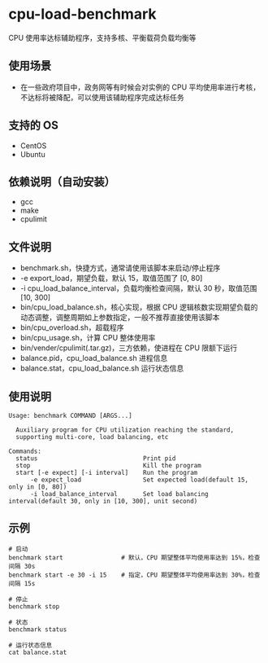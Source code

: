 # cpu-load-benchmark
CPU 使用率达标辅助程序，支持多核、平衡载荷负载均衡等

## 使用场景
- 在一些政府项目中，政务网等有时候会对实例的 CPU 平均使用率进行考核，不达标将被降配，可以使用该辅助程序完成达标任务

## 支持的 OS
- CentOS
- Ubuntu

## 依赖说明（自动安装）
- gcc
- make
- cpulimit

## 文件说明
- benchmark.sh，快捷方式，通常请使用该脚本来启动/停止程序
 - -e export_load，期望负载，默认 15，取值范围了 [0, 80]
 - -i cpu_load_balance_interval，负载均衡检查间隔，默认 30 秒，取值范围 [10, 300]
- bin/cpu_load_balance.sh，核心实现，根据 CPU 逻辑核数实现期望负载的动态调整，调整周期如上参数指定，一般不推荐直接使用该脚本
- bin/cpu_overload.sh，超载程序
- bin/cpu_usage.sh，计算 CPU 整体使用率
- bin/vender/cpulimit(.tar.gz)，三方依赖，使进程在 CPU 限额下运行
- balance.pid，cpu_load_balance.sh 进程信息
- balance.stat，cpu_load_balance.sh 运行状态信息


## 使用说明
```shell
Usage: benchmark COMMAND [ARGS...]

  Auxiliary program for CPU utilization reaching the standard, 
  supporting multi-core, load balancing, etc

Commands:
  status                             Print pid
  stop                               Kill the program
  start [-e expect] [-i interval]    Run the program
      -e expect_load                 Set expected load(default 15, only in [0, 80])                    
      -i load_balance_interval       Set load balancing interval(default 30, only in [10, 300], unit second)
```

## 示例
```shell
# 启动
benchmark start                # 默认，CPU 期望整体平均使用率达到 15%，检查间隔 30s
benchmark start -e 30 -i 15    # 指定，CPU 期望整体平均使用率达到 30%，检查间隔 15s

# 停止
benchmark stop

# 状态
benchmark status

# 运行状态信息
cat balance.stat
```
